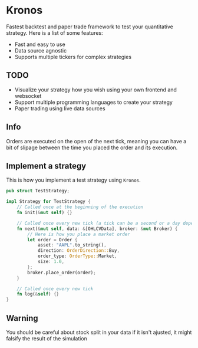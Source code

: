 # Kronos

Fastest backtest and paper trade framework to test your quantitative strategy. Here is a list of some features:

- Fast and easy to use
- Data source agnostic
- Supports multiple tickers for complex strategies

## TODO

- Visualize your strategy how you wish using your own frontend and websocket
- Support multiple programming languages to create your strategy
- Paper trading using live data sources

## Info

Orders are executed on the open of the next tick, meaning you can have a bit of slipage between the time you placed the
order and its execution.

## Implement a strategy

This is how you implement a test strategy using `Kronos`.

```rs
pub struct TestStrategy;

impl Strategy for TestStrategy {
    // Called once at the beginning of the execution
    fn init(&mut self) {}

    // Called once every new tick (a tick can be a second or a day depending on the provided data)
    fn next(&mut self, data: &[OHLCVData], broker: &mut Broker) {
        // Here is how you place a market order
        let order = Order {
            asset: "AAPL".to_string(),
            direction: OrderDirection::Buy,
            order_type: OrderType::Market,
            size: 1.0,
        };
        broker.place_order(order);
    }

    // Called once every new tick
    fn log(&self) {}
}
```

## Warning

You should be careful about stock split in your data if it isn't ajusted, it might falsify the result of the simulation
